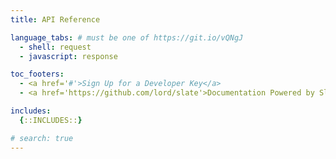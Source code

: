 ```yaml
---
title: API Reference

language_tabs: # must be one of https://git.io/vQNgJ
  - shell: request
  - javascript: response

toc_footers:
  - <a href='#'>Sign Up for a Developer Key</a>
  - <a href='https://github.com/lord/slate'>Documentation Powered by Slate</a>

includes:
  {::INCLUDES::}

# search: true
---
```

